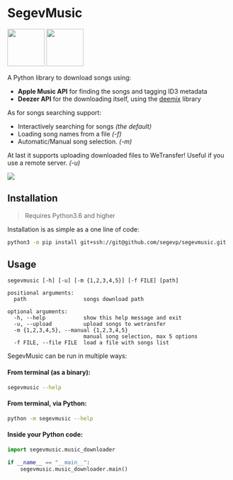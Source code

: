  # SegevMusic 
 <img src="https://camo.githubusercontent.com/5eda29273e871718abf8f4f7f4da48dbe677a7bb/68747470733a2f2f7777772e6170706c652e636f6d2f762f6170706c652d6d757369632f6d2f696d616765732f6f766572766965772f69636f6e5f6170706c655f6d757369635f5f763965706e366d316f6a36755f6c617267652e706e67" width="84" height="84">  <img src="https://camo.githubusercontent.com/3b1077909ce329af890a6820ceb78f9c77b15a4d/68747470733a2f2f6c68332e676f6f676c6575736572636f6e74656e742e636f6d2f70726f78792f5a4355495147785130456f763174484b5a30786b5255384c334934387136476b727973592d4d474751795853556c696c3037417665494671543632574f636e4a725232707468524771735067485873625a6c71575956486876544f6e4f4570626f57694a7a74796873694539563554707638714f36745a46746c4643347177463367" width="84" height="84">

A Python library to download songs using:
- **Apple Music API** for finding the songs and tagging ID3 metadata
- **Deezer API** for the downloading itself, using the [deemix](https://codeberg.org/RemixDev/deemix) library

As for songs searching support:
- Interactively searching for songs _(the default)_
- Loading song names from a file _(-f)_
- Automatic/Manual song selection. _(-m)_

At last it supports uploading downloaded files to WeTransfer! Useful if you use a remote server. _(-u)_

<img src="https://camo.githubusercontent.com/c20f060672287e7fead8773e11a4e835f3326a21/687474703a2f2f7365676576666c69782e746b3a383030302f6f75742e676966"/>

## Installation
> Requires Python3.6 and higher

Installation is as simple as a one line of code:

```bash
python3 -m pip install git+ssh://git@github.com/segevp/segevmusic.git
```

## Usage
```
segevmusic [-h] [-u] [-m {1,2,3,4,5}] [-f FILE] [path]

positional arguments:
  path                  songs download path

optional arguments:
  -h, --help            show this help message and exit
  -u, --upload          upload songs to wetransfer
  -m {1,2,3,4,5}, --manual {1,2,3,4,5}
                        manual song selection, max 5 options
  -f FILE, --file FILE  load a file with songs list
```

SegevMusic can be run in multiple ways:
#### From terminal (as a binary):
```bash
segevmusic --help
```
#### From terminal, via Python:
```bash
python -m segevmusic --help
```
#### Inside your Python code:
```python
import segevmusic.music_downloader

if __name__ == "__main__":
    segevmusic.music_downloader.main()

```
